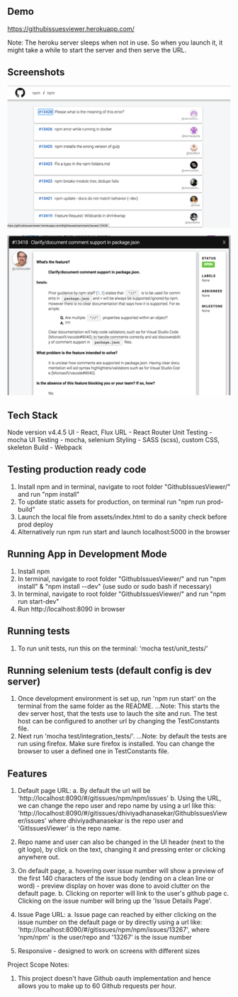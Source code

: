 ## Demo
https://githubissuesviewer.herokuapp.com/

Note: The heroku server sleeps when not in use. So when you launch it, it might take a while to start the server and then serve the URL.

## Screenshots
![Git issues list](readme_images/issues_list_page.png)


![Git issue details](readme_images/issue_details_page.png)

## Tech Stack
Node version v4.4.5
UI - React, Flux
URL - React Router
Unit Testing - mocha
UI Testing - mocha, selenium
Styling - SASS (scss), custom CSS, skeleton
Build - Webpack


## Testing production ready code
1. Install npm and in terminal, navigate to root folder "GithubIssuesViewer/" and run "npm install"  
2. To update static assets for production, on terminal run "npm run prod-build"
3. Launch the local file from assets/index.html to do a sanity check before prod deploy
4. Alternatively run npm run start and launch localhost:5000 in the browser


## Running App in Development Mode
1. Install npm  
2. In terminal, navigate to root folder "GithubIssuesViewer/" and run "npm install" & "npm install --dev" (use sudo or sudo bash if necessary)
3. In terminal, navigate to root folder "GithubIssuesViewer/" and run "npm run start-dev"
4. Run http://localhost:8090 in browser


## Running tests
1. To run unit tests, run this on the terminal: 'mocha test/unit_tests/'


## Running selenium tests (default config is dev server)
1. Once development environment is set up, run 'npm run start' on the terminal from the same folder as the README.
...Note: This starts the dev server host, that the tests use to lauch the site and run. The test host can be configured to another url by changing the TestConstants file.
2. Next run 'mocha test/integration_tests/'.
...Note: by default the tests are run using firefox. Make sure firefox is installed. You can change the browser to user a defined one in TestConstants file.



## Features
1. Default page URL:
    a. By default the url will be 'http://localhost:8090/#/gitissues/npm/npm/issues'
    b. Using the URL, we can change the repo user and repo name by using a url like this: 
        'http://localhost:8090/#/gitissues/dhiviyadhanasekar/GithubIssuesViewer/issues'
        where dhiviyadhanasekar is the repo user and 'GitIssuesViewer' is the repo name.

2. Repo name and user can also be changed in the UI header (next to the git logo), by click on the text, changing it and pressing enter or clicking anywhere out.

3. On default page, 
    a. hovering over issue number will show a preview of the first 140 characters of the issue body (ending on a clean line or word) - preview display on hover was done to avoid clutter on the default page.
    b. Clicking on reporter will link to the user's github page
    c. Clicking on the issue number will bring up the 'Issue Details Page'.

4. Issue Page URL:
    a. Issue page can reached by either clicking on the issue number on the default page or by directly using a url like: 'http://localhost:8090/#/gitissues/npm/npm/issues/13267', where 'npm/npm' is the user/repo and '13267' is the issue number

5. Responsive - designed to work on screens with different sizes


Project Scope Notes:
1. This project doesn't have Github oauth implementation and hence allows you to make up to 60 Github requests per hour.
















